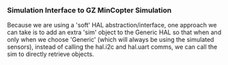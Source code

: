### Simulation Interface to GZ MinCopter Simulation
 
Because we are using a 'soft' HAL abstraction/interface, one approach we can take is to add an extra 'sim' object to the Generic HAL so that when and only when we choose 'Generic' (which will always be using the simulated sensors), instead of calling the hal.i2c and hal.uart comms, we can call the sim to directly retrieve objects.


